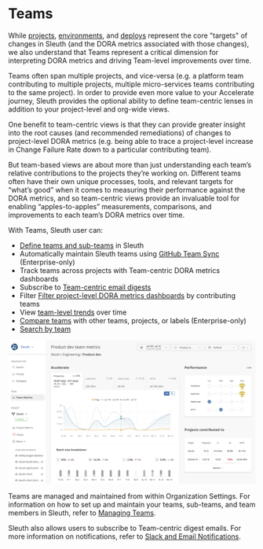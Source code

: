# Teams

While [projects](../projects/), [environments](../environment-support.md), and [deploys](../deploy-cards.md) represent the core "targets" of changes in Sleuth (and the DORA metrics associated with those changes), we also understand that Teams represent a critical dimension for interpreting DORA metrics and driving Team-level improvements over time.&#x20;

Teams often span multiple projects, and vice-versa (e.g. a platform team contributing to multiple projects, multiple micro-services teams contributing to the same project). In order to provide even more value to your Accelerate journey, Sleuth provides the optional ability to define team-centric lenses in addition to your project-level and org-wide views.

One benefit to team-centric views is that they can provide greater insight into the root causes (and recommended remediations) of changes to project-level DORA metrics (e.g. being able to trace a project-level increase in Change Failure Rate down to a particular contributing team).

But team-based views are about more than just understanding each team’s relative contributions to the projects they’re working on. Different teams often have their own unique processes, tools, and relevant targets for “what’s good” when it comes to measuring their performance against the DORA metrics, and so team-centric views provide an invaluable tool for enabling “apples-to-apples” measurements, comparisons, and improvements to each team’s DORA metrics over time.

With Teams, Sleuth user can:

* [Define teams and sub-teams](../../settings/organization/team-settings.md) in Sleuth
* Automatically maintain Sleuth teams using [GitHub Team Sync](../../settings/organization/team-settings.md#manage-teams-using-github-team-sync) (Enterprise-only)
* Track teams across projects with Team-centric DORA metrics dashboards
* Subscribe to [Team-centric email digests](../../notifications.md#to-set-up-at-the-team-level)
* Filter [Filter project-level DORA metrics dashboards](../projects/) by contributing teams
* View [team-level trends](../organization/trends.md) over time
* [Compare teams](../organization/compare.md) with other teams, projects, or labels (Enterprise-only)
* [Search by team](../organization/search.md)

![](<../../.gitbook/assets/image (20).png>)

Teams are managed and maintained from within Organization Settings. For information on how to set up and maintain your teams, sub-teams, and team members in Sleuth, refer to [Managing Teams](../../settings/organization/team-settings.md).&#x20;

Sleuth also allows users to subscribe to Team-centric digest emails. For more information on notifications, refer to [Slack and Email Notifications](../../notifications.md).&#x20;
